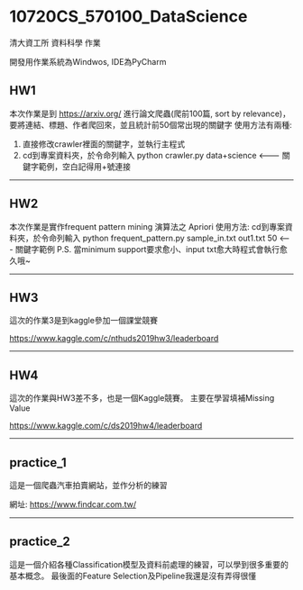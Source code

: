 ﻿# 10720CS_570100_DataScience
清大資工所 資料科學 作業

開發用作業系統為Windwos, IDE為PyCharm


## HW1
本次作業是到 https://arxiv.org/ 進行論文爬蟲(爬前100篇, sort by relevance)，要將連結、標題、作者爬回來，並且統計前50個常出現的關鍵字
使用方法有兩種:
  1. 直接修改crawler裡面的關鍵字，並執行主程式
  2. cd到專案資料夾，於令命列輸入 python crawler.py data+science   <--- 關鍵字範例，空白記得用+號連接

---

## HW2
本次作業是實作frequent pattern mining 演算法之 Apriori
使用方法:
  cd到專案資料夾，於令命列輸入 python frequent_pattern.py sample_in.txt out1.txt 50   <--- 關鍵字範例
  P.S. 當minimum support要求愈小、input txt愈大時程式會執行愈久哦~

---

## HW3
這次的作業3是到kaggle參加一個課堂競賽

https://www.kaggle.com/c/nthuds2019hw3/leaderboard

---

## HW4
這次的作業與HW3差不多，也是一個Kaggle競賽。 主要在學習填補Missing Value

https://www.kaggle.com/c/ds2019hw4/leaderboard

---

## practice_1 
這是一個爬蟲汽車拍賣網站，並作分析的練習

網址: https://www.findcar.com.tw/

---

## practice_2
這是一個介紹各種Classification模型及資料前處理的練習，可以學到很多重要的基本概念。 
最後面的Feature Selection及Pipeline我還是沒有弄得很懂
